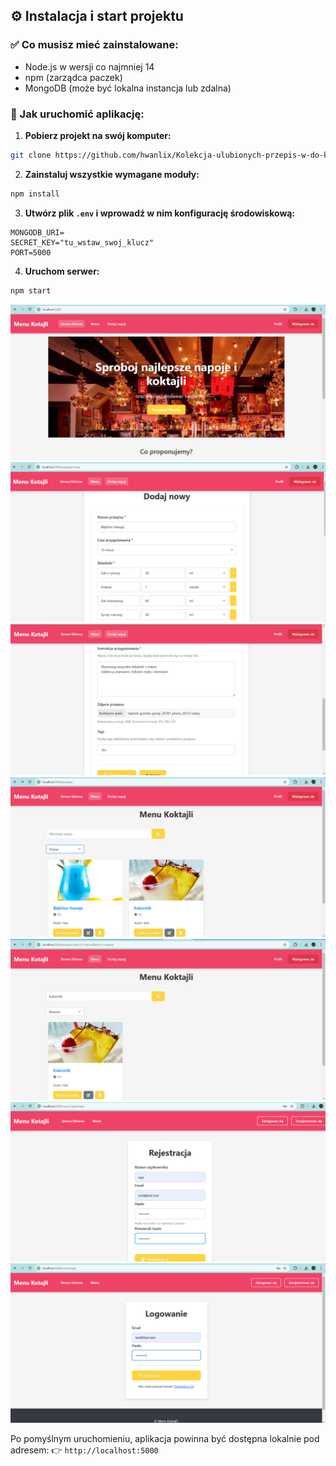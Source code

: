 ## ⚙️ Instalacja i start projektu

### ✅ Co musisz mieć zainstalowane:

* Node.js w wersji co najmniej 14
* npm (zarządca paczek)
* MongoDB (może być lokalna instancja lub zdalna)

### 🔧 Jak uruchomić aplikację:

1. **Pobierz projekt na swój komputer:**

```bash
git clone https://github.com/hwanlix/Kolekcja-ulubionych-przepis-w-do-koktajli.git
```

2. **Zainstaluj wszystkie wymagane moduły:**

```bash
npm install
```

3. **Utwórz plik `.env` i wprowadź w nim konfigurację środowiskową:**

```
MONGODB_URI=
SECRET_KEY="tu_wstaw_swoj_klucz"
PORT=5000
```

4. **Uruchom serwer:**

```bash
npm start
```

![Strona główna](./screenshots/7.jpg)
![Dodal_napoj](./screenshots/1.jpg)
![Dodal_napoj](./screenshots/2.jpg)
![Menu](./screenshots/3.jpg)
![Menu](./screenshots/4.jpg)
![Rejestracja](./screenshots/5.jpg)
![Logowanie](./screenshots/6.jpg)


Po pomyślnym uruchomieniu, aplikacja powinna być dostępna lokalnie pod adresem:
👉 `http://localhost:5000`